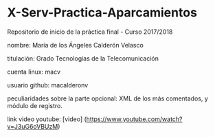 # X-Serv-Practica-Aparcamientos
Repositorio de inicio de la práctica final - Curso 2017/2018

nombre: María de los Ángeles Calderón Velasco 

titulación: Grado Tecnologías de la Telecomunicación 

cuenta linux: macv

usuario github: macalderonv

peculiaridades sobre la parte opcional: XML de los más comentados, y módulo de registro.

link video youtube: [video] (https://www.youtube.com/watch?v=J3uG6oVBUzM)
